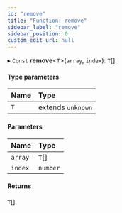 ```yaml
---
id: "remove"
title: "Function: remove"
sidebar_label: "remove"
sidebar_position: 0
custom_edit_url: null
---
```


▸ `Const` **remove**<`T`\>(`array`, `index`): `T`[]

#### Type parameters

| Name | Type |
| :------ | :------ |
| `T` | extends `unknown` |

#### Parameters

| Name | Type |
| :------ | :------ |
| `array` | `T`[] |
| `index` | `number` |

#### Returns

`T`[]
